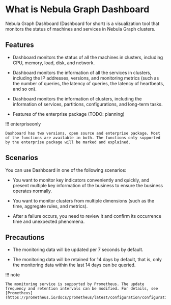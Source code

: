 # What is Nebula Graph Dashboard

Nebula Graph Dashboard (Dashboard for short) is a visualization tool that monitors the status of machines and services in Nebula Graph clusters.

## Features

- Dashboard monitors the status of all the machines in clusters, including CPU, memory, load, disk, and network.

- Dashboard monitors the information of all the services in clusters, including the IP addresses, versions, and monitoring metrics (such as the number of queries, the latency of queries, the latency of heartbeats, and so on).
  
- Dashboard monitors the information of clusters, including the information of services, partitions, configurations, and long-term tasks.

- Features of the enterprise package (TODO: planning)

!!! enterpriseonly

    Dashboard has two versions, open source and enterprise package. Most of the functions are available in both. The functions only supported by the enterprise package will be marked and explained.

## Scenarios

You can use Dashboard in one of the following scenarios:

- You want to monitor key indicators conveniently and quickly, and present multiple key information of the business to ensure the business operates normally.

- You want to monitor clusters from multiple dimensions (such as the time, aggregate rules, and metrics).

- After a failure occurs, you need to review it and confirm its occurrence time and unexpected phenomena.

## Precautions

- The monitoring data will be updated per 7 seconds by default.

- The monitoring data will be retained for 14 days by default, that is, only the monitoring data within the last 14 days can be queried.

!!! note

    The monitoring service is supported by Prometheus. The update frequency and retention intervals can be modified. For details, see [Prometheus](https://prometheus.io/docs/prometheus/latest/configuration/configuration/).
